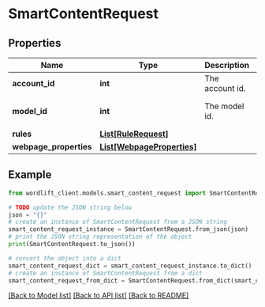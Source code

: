 # SmartContentRequest


## Properties

Name | Type | Description | Notes
------------ | ------------- | ------------- | -------------
**account_id** | **int** | The account id. | 
**model_id** | **int** | The model id. | [optional] [default to 1]
**rules** | [**List[RuleRequest]**](RuleRequest.md) |  | [optional] 
**webpage_properties** | [**List[WebpageProperties]**](WebpageProperties.md) |  | [optional] 

## Example

```python
from wordlift_client.models.smart_content_request import SmartContentRequest

# TODO update the JSON string below
json = "{}"
# create an instance of SmartContentRequest from a JSON string
smart_content_request_instance = SmartContentRequest.from_json(json)
# print the JSON string representation of the object
print(SmartContentRequest.to_json())

# convert the object into a dict
smart_content_request_dict = smart_content_request_instance.to_dict()
# create an instance of SmartContentRequest from a dict
smart_content_request_from_dict = SmartContentRequest.from_dict(smart_content_request_dict)
```
[[Back to Model list]](../README.md#documentation-for-models) [[Back to API list]](../README.md#documentation-for-api-endpoints) [[Back to README]](../README.md)


